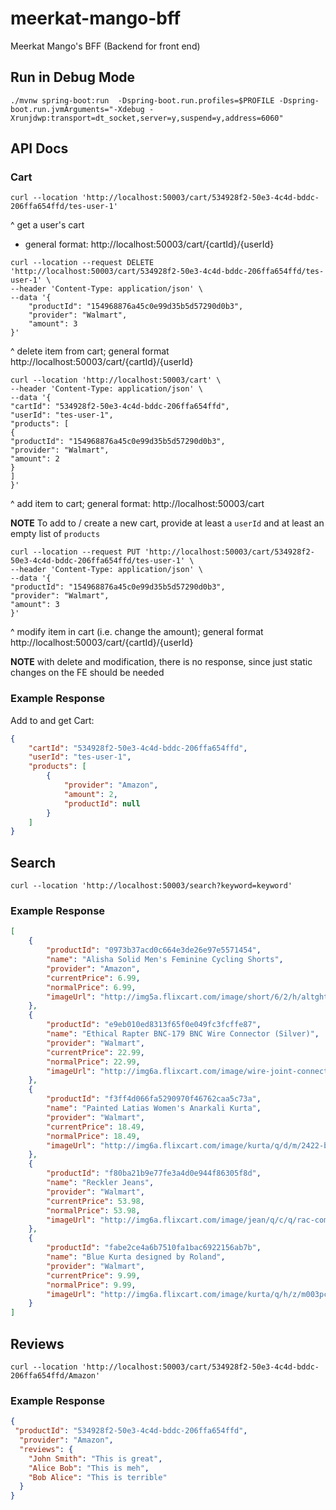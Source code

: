 # meerkat-mango-bff
Meerkat Mango's BFF (Backend for front end)

## Run in Debug Mode
```shell
./mvnw spring-boot:run  -Dspring-boot.run.profiles=$PROFILE -Dspring-boot.run.jvmArguments="-Xdebug -Xrunjdwp:transport=dt_socket,server=y,suspend=y,address=6060"
```

## API Docs

### Cart

```shell
curl --location 'http://localhost:50003/cart/534928f2-50e3-4c4d-bddc-206ffa654ffd/tes-user-1'
```
^ get a user's cart
- general format: http://localhost:50003/cart/{cartId}/{userId}
```shell
curl --location --request DELETE 'http://localhost:50003/cart/534928f2-50e3-4c4d-bddc-206ffa654ffd/tes-user-1' \
--header 'Content-Type: application/json' \
--data '{
    "productId": "154968876a45c0e99d35b5d57290d0b3",
    "provider": "Walmart",
    "amount": 3
}'
``` 
^ delete item from cart; general format http://localhost:50003/cart/{cartId}/{userId}
```shell
curl --location 'http://localhost:50003/cart' \
--header 'Content-Type: application/json' \
--data '{
"cartId": "534928f2-50e3-4c4d-bddc-206ffa654ffd",
"userId": "tes-user-1",
"products": [
{
"productId": "154968876a45c0e99d35b5d57290d0b3",
"provider": "Walmart",
"amount": 2
}
]
}'
```
^ add item to cart; general format: http://localhost:50003/cart 

**NOTE** To add to / create a new cart, provide at least a `userId` and at least an empty list of `products`

```shell
curl --location --request PUT 'http://localhost:50003/cart/534928f2-50e3-4c4d-bddc-206ffa654ffd/tes-user-1' \
--header 'Content-Type: application/json' \
--data '{
"productId": "154968876a45c0e99d35b5d57290d0b3",
"provider": "Walmart",
"amount": 3
}'
```
^ modify item in cart (i.e. change the amount); general format http://localhost:50003/cart/{cartId}/{userId}

**NOTE** with delete and modification, there is no response, since just static changes on the FE should be needed

### Example Response

Add to and get Cart:
```json
{
    "cartId": "534928f2-50e3-4c4d-bddc-206ffa654ffd",
    "userId": "tes-user-1",
    "products": [
        {
            "provider": "Amazon",
            "amount": 2,
            "productId": null
        }
    ]
}
```

## Search
```shell
curl --location 'http://localhost:50003/search?keyword=keyword' 
```

### Example Response
```json
[
    {
        "productId": "0973b37acd0c664e3de26e97e5571454",
        "name": "Alisha Solid Men's Feminine Cycling Shorts",
        "provider": "Amazon",
        "currentPrice": 6.99,
        "normalPrice": 6.99,
        "imageUrl": "http://img5a.flixcart.com/image/short/6/2/h/altght-11-alisha-38-original-imaeh2d5uq9thnyg.jpeg"
    },
    {
        "productId": "e9eb010ed8313f65f0e049fc3fcffe87",
        "name": "Ethical Rapter BNC-179 BNC Wire Connector (Silver)",
        "provider": "Walmart",
        "currentPrice": 22.99,
        "normalPrice": 22.99,
        "imageUrl": "http://img6a.flixcart.com/image/wire-joint-connector/n/r/f/bnc-057-rapter-100-1100x1100-imaehffvdkwk4jzh.jpeg"
    },
    {
        "productId": "f3ff4d066fa5290970f46762caa5c73a",
        "name": "Painted Latias Women's Anarkali Kurta",
        "provider": "Walmart",
        "currentPrice": 18.49,
        "normalPrice": 18.49,
        "imageUrl": "http://img6a.flixcart.com/image/kurta/q/d/m/2422-beige-libas-xxl-original-imaegfjeybmdzcfy.jpeg"
    },
    {
        "productId": "f80ba21b9e77fe3a4d0e944f86305f8d",
        "name": "Reckler Jeans",
        "provider": "Walmart",
        "currentPrice": 53.98,
        "normalPrice": 53.98,
        "imageUrl": "http://img6a.flixcart.com/image/jean/q/c/q/rac-comboof2-8-reckler-32-original-imaecjywwb8afbzy.jpeg"
    },
    {
        "productId": "fabe2ce4a6b7510fa1bac6922156ab7b",
        "name": "Blue Kurta designed by Roland",
        "provider": "Walmart",
        "currentPrice": 9.99,
        "normalPrice": 9.99,
        "imageUrl": "http://img6a.flixcart.com/image/kurta/q/h/z/m003pcotgreflo-masara-xl-original-imaeheqbwjhesjwq.jpeg"
    }
]
```

## Reviews

```shell
curl --location 'http://localhost:50003/cart/534928f2-50e3-4c4d-bddc-206ffa654ffd/Amazon'
```

### Example Response
```json
{
 "productId": "534928f2-50e3-4c4d-bddc-206ffa654ffd",
  "provider": "Amazon",
  "reviews": {
    "John Smith": "This is great",
    "Alice Bob": "This is meh", 
    "Bob Alice": "This is terrible"
  }
}
```